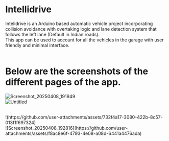 # Intellidrive
Intelidrive is an Arduino based automatic vehicle project incorporating collision avoidance with overtaking logic and lane detection system that follows the left lane (Default in Indian roads).
<br>
This app can be used to account for all the vehicles in the garage with user friendly and minimal interface.
<br>
<br>
# Below are the screenshots of the different pages of the app.
![Screenshot_20250408_191949](https://github.com/user-attachments/assets/8588ca1b-6813-4825-8c1f-be16fd00507d)
<br>
![Untitled](https://github.com/user-attachments/assets/987daaae-12e1-49f1-aeca-09e602edeb06)

<br>
!(https://github.com/user-attachments/assets/732f4a17-3080-422b-8c57-013f1f697324)
<br>
![Screenshot_20250408_192816](https://github.com/user-attachments/assets/f8ac8e6f-4793-4e08-a08d-6441a4476ada)
